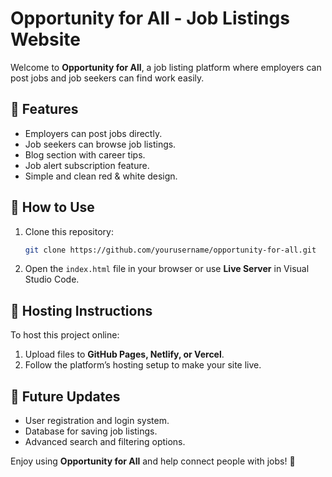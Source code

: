 # Opportunity for All - Job Listings Website

Welcome to **Opportunity for All**, a job listing platform where employers can post jobs and job seekers can find work easily.

## 🌟 Features
- Employers can post jobs directly.
- Job seekers can browse job listings.
- Blog section with career tips.
- Job alert subscription feature.
- Simple and clean red & white design.

## 🚀 How to Use
1. Clone this repository:
   ```sh
   git clone https://github.com/yourusername/opportunity-for-all.git
   ```
2. Open the `index.html` file in your browser or use **Live Server** in Visual Studio Code.

## 📡 Hosting Instructions
To host this project online:
1. Upload files to **GitHub Pages, Netlify, or Vercel**.
2. Follow the platform’s hosting setup to make your site live.

## 🔧 Future Updates
- User registration and login system.
- Database for saving job listings.
- Advanced search and filtering options.

Enjoy using **Opportunity for All** and help connect people with jobs! 🚀
